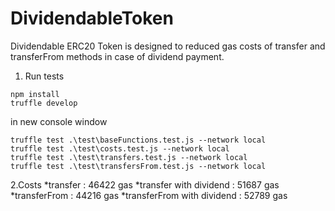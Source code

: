 # DividendableToken
Dividendable ERC20 Token is designed to reduced gas costs of transfer and transferFrom methods in case of dividend payment.

1. Run tests
```
npm install
truffle develop 
```
in new console window 
```
truffle test .\test\baseFunctions.test.js --network local
truffle test .\test\costs.test.js --network local
truffle test .\test\transfers.test.js --network local
truffle test .\test\transfersFrom.test.js --network local
 ```


 2.Costs 
    *transfer : 46422 gas
    *transfer with dividend : 51687 gas
    *transferFrom : 44216 gas
    *transferFrom with dividend : 52789 gas


